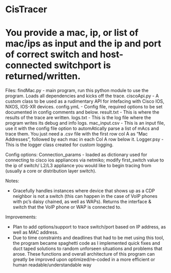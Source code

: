 # CisTracer
# You provide a mac, ip, or list of mac/ips as input and the ip and port of correct switch and host-connected switchport is returned/written.


Files: 
findMac.py - main program, run this python module to use the program. Loads all dependencies and kicks off the trace. 
ciscoApi.py - A custom class to be used as a rudimentary API for intefacing with Cisco IOS, NXOS, IOS-XR devices. 
config.ymL - Config file, required options to be set documented in config comments and below. 
result.txt - This is where the results of the trace are written. 
logs.txt - This is the log file where the program writes its debug and info logs. 
mac_input.csv - This is an input file, use it with the config file option to automAtically parse a list of mAcs and trace them. You just need a .csv file with the first row                   col A as “Mac Addresses”, followed by each mac in each Col A row below it. 
Logger.psy - This is the logger class created for custom logging. 

Config options: 
Connection_params - loaded as dictionary used for connecting to cisco ios appliances via netmiko; modify first_switch value to the
  ip of switch/ L2/L3 appliance you would like to begin tracing from (usually a core or distribution layer switch). 

Notes: 
- Gracefully handles instances where device that shows up as a CDP neighbor is not a switch (this can happen in the case of VoIP phones
  with pc’s daisy chained, as well as WAPs). Returns the interface & switch that the VoIP phone or WAP is connected to. 

Improvements: 
- Plan to add options/support to trace switch/port based on IP address, as well as MAC address. 
- Due to time constraints and deadlines that had to be met using this tool, the program became spaghetti code as I implemented quick fixes and duct taped solutions to
  random unforseen situations and problems that arose. These functions and overall architecture of this program can greatly be improved upon
  optimized/re-coded in a more efficient or human readable/understandable way
